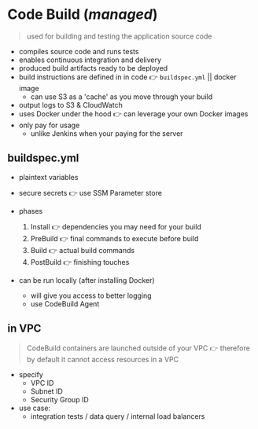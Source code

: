 # Code Build (_managed_)

> used for building and testing the application source code

- compiles source code and runs tests
- enables continuous integration and delivery
- produced build artifacts ready to be deployed
- build instructions are defined in in code 👉 `buildspec.yml` || docker image
	- can use S3 as a 'cache' as you move through your build
- output logs to S3 & CloudWatch
- uses Docker under the hood 👉 can leverage your own Docker images
- only pay for usage
	- unlike Jenkins when your paying for the server

## buildspec.yml

- plaintext variables
- secure secrets 👉 use SSM Parameter store
- phases
	1. Install 👉 dependencies you may need for your build
	2. PreBuild 👉 final commands to execute before build
	3. Build 👉 actual build commands
	4. PostBuild 👉 finishing touches

- can be run locally (after installing Docker)
	- will give you access to better logging
	- use CodeBuild Agent

## in VPC

> CodeBuild containers are launched outside of your VPC 👉 therefore by default it cannot access resources in a VPC

- specify
	- VPC ID
	- Subnet ID
	- Security Group ID
- use case:
	- integration tests / data query / internal load balancers